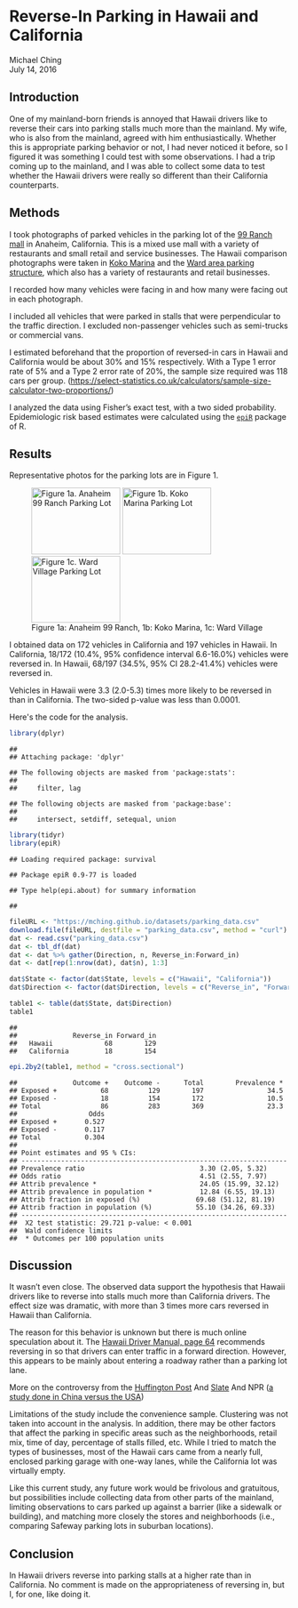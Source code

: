 # Reverse-In Parking in Hawaii and California
Michael Ching  
July 14, 2016  

## Introduction

One of my mainland-born friends is annoyed that Hawaii drivers like to reverse their cars into parking stalls much more than the mainland. My wife, who is also from the mainland, agreed with him enthusiastically. Whether this is appropriate parking behavior or not, I had never noticed it before, so I figured it was something I could test with some observations. I had a trip coming up to the mainland, and I was able to collect some data to test whether the Hawaii drivers were really so different than their California counterparts.

## Methods

I took photographs of parked vehicles in the parking lot of the [99 Ranch mall](https://www.google.com/maps/place/99+Ranch+Market/@33.8411535,-117.9435128,15z/data=!4m5!3m4!1s0x0:0x867c7acd905366a!8m2!3d33.8411535!4d-117.9435128) in Anaheim, California. This is a mixed use mall with a variety of restaurants and small retail and service businesses. The Hawaii comparison photographs were taken in [Koko Marina](https://www.google.com/maps/place/Koko+Marina+Center/@21.2780102,-157.707062,17z/data=!3m1!4b1!4m5!3m4!1s0x7c001265ac2c9e61:0xf24af58b58bfd296!8m2!3d21.2780052!4d-157.7048733) and the [Ward area parking structure](https://www.google.com/maps/place/Nordstrom+Rack+Ward+Village+Shops/@21.2938104,-157.8553068,17z/data=!4m12!1m6!3m5!1s0x7c006dfb62829bb5:0xaac1f817df7b6e43!2sWard+Village!8m2!3d21.2948051!4d-157.8560471!3m4!1s0x0:0x47553222252dff70!8m2!3d21.2933142!4d-157.8514713), which also has a variety of restaurants and retail businesses. 

I recorded how many vehicles were facing in and how many were facing out in each photograph. 

I included all vehicles that were parked in stalls that were perpendicular to the traffic direction. I excluded non-passenger vehicles such as semi-trucks or commercial vans. 

I estimated beforehand that the proportion of reversed-in cars in Hawaii and California would be about 30% and 15% respectively. With a Type 1 error rate of 5% and a Type 2 error rate of 20%, the sample size required was 118 cars per group. (https://select-statistics.co.uk/calculators/sample-size-calculator-two-proportions/)

I analyzed the data using Fisher’s exact test, with a two sided probability. Epidemiologic risk based estimates were calculated using the [`epiR`](https://cran.r-project.org/web/packages/epiR/epiR.pdf) package of R.

## Results
Representative photos for the parking lots are in Figure 1.

<figure>
<a href="https://mching.github.io/images/anaheim99ranch.JPG"><img src="https://mching.github.io/images/anaheim99ranch.JPG" alt="Figure 1a. Anaheim 99 Ranch Parking Lot" height="120" width="160"></a>
<a href="https://mching.github.io/images/KokoMarina.JPG"><img src="https://mching.github.io/images/KokoMarina.JPG" alt="Figure 1b. Koko Marina Parking Lot" height="120" width="160"></a>
<a href="https://mching.github.io/images/Ward.JPG"><img src="https://mching.github.io/images/Ward.JPG" alt="Figure 1c. Ward Village Parking Lot" height="120" width="160"></a>
<figcaption>Figure 1a: Anaheim 99 Ranch, 1b: Koko Marina, 1c: Ward Village</figcaption>
</figure>
<p>

I obtained data on 172 vehicles in California and 197 vehicles in Hawaii. In California, 18/172 (10.4%, 95% confidence interval 6.6-16.0%) vehicles were reversed in. In Hawaii, 68/197 (34.5%, 95% CI 28.2-41.4%) vehicles were reversed in.

Vehicles in Hawaii were 3.3 (2.0-5.3) times more likely to be reversed in than in California. The two-sided p-value was less than 0.0001.

Here's the code for the analysis.

```r
library(dplyr)
```

```
## 
## Attaching package: 'dplyr'
```

```
## The following objects are masked from 'package:stats':
## 
##     filter, lag
```

```
## The following objects are masked from 'package:base':
## 
##     intersect, setdiff, setequal, union
```

```r
library(tidyr)
library(epiR)
```

```
## Loading required package: survival
```

```
## Package epiR 0.9-77 is loaded
```

```
## Type help(epi.about) for summary information
```

```
## 
```

```r
fileURL <- "https://mching.github.io/datasets/parking_data.csv"
download.file(fileURL, destfile = "parking_data.csv", method = "curl")
dat <- read.csv("parking_data.csv")
dat <- tbl_df(dat)
dat <- dat %>% gather(Direction, n, Reverse_in:Forward_in)
dat <- dat[rep(1:nrow(dat), dat$n), 1:3]

dat$State <- factor(dat$State, levels = c("Hawaii", "California"))
dat$Direction <- factor(dat$Direction, levels = c("Reverse_in", "Forward_in"))

table1 <- table(dat$State, dat$Direction)
table1
```

```
##             
##              Reverse_in Forward_in
##   Hawaii             68        129
##   California         18        154
```

```r
epi.2by2(table1, method = "cross.sectional")
```

```
##              Outcome +    Outcome -      Total        Prevalence *
## Exposed +           68          129        197                34.5
## Exposed -           18          154        172                10.5
## Total               86          283        369                23.3
##                  Odds
## Exposed +       0.527
## Exposed -       0.117
## Total           0.304
## 
## Point estimates and 95 % CIs:
## -------------------------------------------------------------------
## Prevalence ratio                             3.30 (2.05, 5.32)
## Odds ratio                                   4.51 (2.55, 7.97)
## Attrib prevalence *                          24.05 (15.99, 32.12)
## Attrib prevalence in population *            12.84 (6.55, 19.13)
## Attrib fraction in exposed (%)              69.68 (51.12, 81.19)
## Attrib fraction in population (%)           55.10 (34.26, 69.33)
## -------------------------------------------------------------------
##  X2 test statistic: 29.721 p-value: < 0.001
##  Wald confidence limits
##  * Outcomes per 100 population units
```


## Discussion
It wasn’t even close. The observed data support the hypothesis that Hawaii drivers like to reverse into stalls much more than California drivers. The effect size was dramatic, with more than 3 times more cars reversed in Hawaii than California. 

The reason for this behavior is unknown but there is much online speculation about it. The [Hawaii Driver Manual, page 64](https://hidot.hawaii.gov/highways/files/2015/11/mvso-HawaiiDrivers-Manual09.2015.pdf) recommends reversing in so that drivers can enter traffic in a forward direction. However, this appears to be mainly about entering a roadway rather than a parking lot lane.

More on the controversy from the [Huffington Post](http://www.huffingtonpost.com/2015/03/17/reverse-parking-hawaii_n_6887760.html)
And [Slate](http://www.slate.com/articles/life/transport/2011/02/youre_parking_wrong.html)
And NPR ([a study done in China versus the USA](http://www.npr.org/2014/08/27/343623220/parking-behavior-may-reflect-economic-drive))
 
Limitations of the study include the convenience sample. Clustering was not taken into account in the analysis. In addition, there may be other factors that affect the parking in specific areas such as the neighborhoods, retail mix, time of day, percentage of stalls filled, etc. While I tried to match the types of businesses, most of the Hawaii cars came from a nearly full, enclosed parking garage with one-way lanes, while the California lot was virtually empty. 

Like this current study, any future work would be frivolous and gratuitous, but possibilities include collecting data from other parts of the mainland, limiting observations to cars parked up against a barrier (like a sidewalk or building), and matching more closely the stores and neighborhoods (i.e., comparing Safeway parking lots in suburban locations).

## Conclusion
In Hawaii drivers reverse into parking stalls at a higher rate than in California. No comment is made on the appropriateness of reversing in, but I, for one, like doing it.
